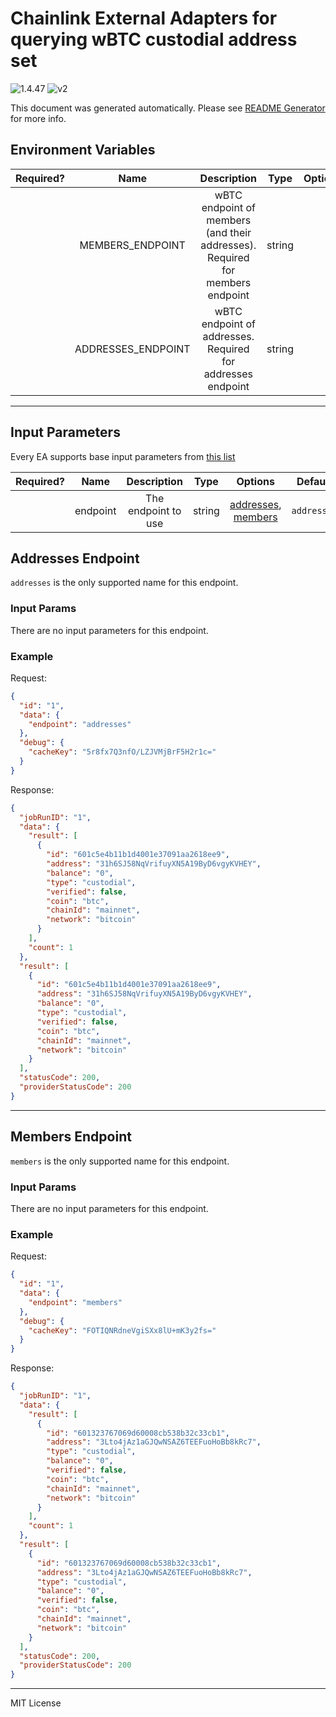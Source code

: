 # Chainlink External Adapters for querying wBTC custodial address set

![1.4.47](https://img.shields.io/github/package-json/v/smartcontractkit/external-adapters-js?filename=packages/sources/wbtc-address-set/package.json) ![v2](https://img.shields.io/badge/framework%20version-v2-blueviolet)

This document was generated automatically. Please see [README Generator](../../scripts#readme-generator) for more info.

## Environment Variables

| Required? |        Name        |                                  Description                                  |  Type  | Options | Default |
| :-------: | :----------------: | :---------------------------------------------------------------------------: | :----: | :-----: | :-----: |
|           |  MEMBERS_ENDPOINT  | wBTC endpoint of members (and their addresses). Required for members endpoint | string |         |         |
|           | ADDRESSES_ENDPOINT |          wBTC endpoint of addresses. Required for addresses endpoint          | string |         |         |

---

## Input Parameters

Every EA supports base input parameters from [this list](../../core/bootstrap#base-input-parameters)

| Required? |   Name   |     Description     |  Type  |                            Options                             |   Default   |
| :-------: | :------: | :-----------------: | :----: | :------------------------------------------------------------: | :---------: |
|           | endpoint | The endpoint to use | string | [addresses](#addresses-endpoint), [members](#members-endpoint) | `addresses` |

## Addresses Endpoint

`addresses` is the only supported name for this endpoint.

### Input Params

There are no input parameters for this endpoint.

### Example

Request:

```json
{
  "id": "1",
  "data": {
    "endpoint": "addresses"
  },
  "debug": {
    "cacheKey": "5r8fx7Q3nfO/LZJVMjBrF5H2r1c="
  }
}
```

Response:

```json
{
  "jobRunID": "1",
  "data": {
    "result": [
      {
        "id": "601c5e4b11b1d4001e37091aa2618ee9",
        "address": "31h6SJ58NqVrifuyXN5A19ByD6vgyKVHEY",
        "balance": "0",
        "type": "custodial",
        "verified": false,
        "coin": "btc",
        "chainId": "mainnet",
        "network": "bitcoin"
      }
    ],
    "count": 1
  },
  "result": [
    {
      "id": "601c5e4b11b1d4001e37091aa2618ee9",
      "address": "31h6SJ58NqVrifuyXN5A19ByD6vgyKVHEY",
      "balance": "0",
      "type": "custodial",
      "verified": false,
      "coin": "btc",
      "chainId": "mainnet",
      "network": "bitcoin"
    }
  ],
  "statusCode": 200,
  "providerStatusCode": 200
}
```

---

## Members Endpoint

`members` is the only supported name for this endpoint.

### Input Params

There are no input parameters for this endpoint.

### Example

Request:

```json
{
  "id": "1",
  "data": {
    "endpoint": "members"
  },
  "debug": {
    "cacheKey": "FOTIQNRdneVgiSXx8lU+mK3y2fs="
  }
}
```

Response:

```json
{
  "jobRunID": "1",
  "data": {
    "result": [
      {
        "id": "601323767069d60008cb538b32c33cb1",
        "address": "3Lto4jAz1aGJQwNSAZ6TEEFuoHoBb8kRc7",
        "type": "custodial",
        "balance": "0",
        "verified": false,
        "coin": "btc",
        "chainId": "mainnet",
        "network": "bitcoin"
      }
    ],
    "count": 1
  },
  "result": [
    {
      "id": "601323767069d60008cb538b32c33cb1",
      "address": "3Lto4jAz1aGJQwNSAZ6TEEFuoHoBb8kRc7",
      "type": "custodial",
      "balance": "0",
      "verified": false,
      "coin": "btc",
      "chainId": "mainnet",
      "network": "bitcoin"
    }
  ],
  "statusCode": 200,
  "providerStatusCode": 200
}
```

---

MIT License
